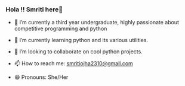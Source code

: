 ###                                         Hola !! Smriti here👋


- 🔭 I’m currently a third year undergraduate, highly passionate about competitive programming and python

- 🌱 I’m currently learning python and its various utilities.

- 👯 I’m looking to collaborate on cool python projects.

- 📫 How to reach me: smritiojha2310@gmail.com

- 😄 Pronouns: She/Her
